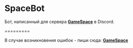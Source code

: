 # SpaceBot
Бот, написанный для сервера [**GameSpace**](https://discord.io/gspace) в Discord.

=========

В случае возникновения ошибок - пиши сюда: [**GameSpace**](https://discord.io/gspace)
